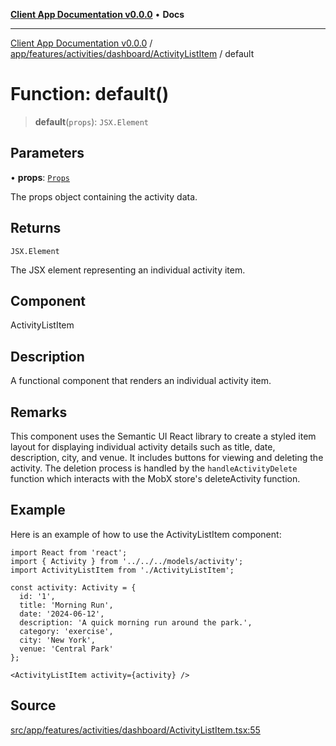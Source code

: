 [**Client App Documentation v0.0.0**](../../../../../../README.md) • **Docs**

***

[Client App Documentation v0.0.0](../../../../../../README.md) / [app/features/activities/dashboard/ActivityListItem](../README.md) / default

# Function: default()

> **default**(`props`): `JSX.Element`

## Parameters

• **props**: [`Props`](../interfaces/Props.md)

The props object containing the activity data.

## Returns

`JSX.Element`

The JSX element representing an individual activity item.

## Component

ActivityListItem

## Description

A functional component that renders an individual activity item.

## Remarks

This component uses the Semantic UI React library to create a styled item layout
for displaying individual activity details such as title, date, description, city, and venue.
It includes buttons for viewing and deleting the activity. The deletion process is handled
by the `handleActivityDelete` function which interacts with the MobX store's deleteActivity function.

## Example

Here is an example of how to use the ActivityListItem component:
```tsx
import React from 'react';
import { Activity } from '../../../models/activity';
import ActivityListItem from './ActivityListItem';

const activity: Activity = {
  id: '1',
  title: 'Morning Run',
  date: '2024-06-12',
  description: 'A quick morning run around the park.',
  category: 'exercise',
  city: 'New York',
  venue: 'Central Park'
};

<ActivityListItem activity={activity} />
```

## Source

[src/app/features/activities/dashboard/ActivityListItem.tsx:55](https://github.com/jimmykurian/Reactivities/blob/5670213c338d2af4595c1ce87506b162bb3099b4/client-app/src/app/features/activities/dashboard/ActivityListItem.tsx#L55)
